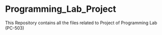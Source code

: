 # Programming_Lab_Project
This Repository contains all the files related to Project of Programming Lab (PC-503)

